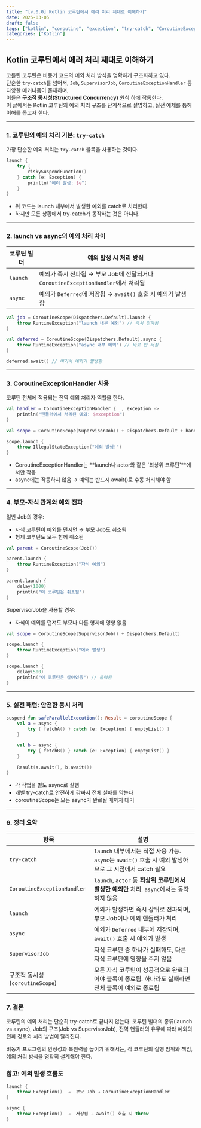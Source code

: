 ```yaml
---
title: "[v.0.0] Kotlin 코루틴에서 에러 처리 제대로 이해하기"
date: 2025-03-05
draft: false
tags: ["kotlin", "coroutine", "exception", "try-catch", "CoroutineExceptionHandler"]
categories: ["Kotlin"]
---
```


## Kotlin 코루틴에서 에러 처리 제대로 이해하기

코틀린 코루틴은 비동기 코드의 예외 처리 방식을 명확하게 구조화하고 있다.  
단순한 `try-catch`를 넘어서, `Job`, `SupervisorJob`, `CoroutineExceptionHandler` 등 다양한 메커니즘이 존재하며,  
이들은 **구조적 동시성(Structured Concurrency)** 원칙 하에 작동한다.  
이 글에서는 Kotlin 코루틴의 예외 처리 구조를 단계적으로 설명하고, 실전 예제를 통해 이해를 돕고자 한다.

---

### 1. 코루틴의 예외 처리 기본: `try-catch`

가장 단순한 예외 처리는 `try-catch` 블록을 사용하는 것이다.

```kotlin
launch {
    try {
        riskySuspendFunction()
    } catch (e: Exception) {
        println("에러 발생: $e")
    }
}
```

- 위 코드는 launch 내부에서 발생한 예외를 catch로 처리한다.
- 하지만 모든 상황에서 try-catch가 동작하는 것은 아니다.

---

### 2. launch vs async의 예외 처리 차이

| 코루틴 빌더 | 예외 발생 시 처리 방식 |
|--------------|------------------------|
| `launch` | 예외가 즉시 전파됨 → 부모 Job에 전달되거나 `CoroutineExceptionHandler`에서 처리됨 |
| `async` | 예외가 `Deferred`에 저장됨 → `await()` 호출 시 예외가 발생함 |

```kotlin
val job = CoroutineScope(Dispatchers.Default).launch {
    throw RuntimeException("launch 내부 예외") // 즉시 전파됨
}
```

```kotlin
val deferred = CoroutineScope(Dispatchers.Default).async {
    throw RuntimeException("async 내부 예외") // 바로 안 터짐
}

deferred.await() // 여기서 예외가 발생함
```

---

### 3. CoroutineExceptionHandler 사용

코루틴 전체에 적용되는 전역 예외 처리자 역할을 한다.

```kotlin
val handler = CoroutineExceptionHandler { _, exception ->
    println("핸들러에서 처리된 예외: $exception")
}

val scope = CoroutineScope(SupervisorJob() + Dispatchers.Default + handler)

scope.launch {
    throw IllegalStateException("예외 발생!")
}
```

- CoroutineExceptionHandler는 **launch나 actor와 같은 '최상위 코루틴'**에서만 작동
- async에는 작동하지 않음 → 예외는 반드시 await()로 수동 처리해야 함

---

### 4. 부모-자식 관계와 예외 전파
일반 Job의 경우:
- 자식 코루틴이 예외를 던지면 → 부모 Job도 취소됨
- 형제 코루틴도 모두 함께 취소됨


```kotlin
val parent = CoroutineScope(Job())

parent.launch {
    throw RuntimeException("자식 예외")
}

parent.launch {
    delay(1000)
    println("이 코루틴은 취소됨")
}
```

SupervisorJob을 사용할 경우:
- 자식이 예외를 던져도 부모나 다른 형제에 영향 없음
  

```kotlin
val scope = CoroutineScope(SupervisorJob() + Dispatchers.Default)

scope.launch {
    throw RuntimeException("에러 발생")
}

scope.launch {
    delay(500)
    println("이 코루틴은 살아있음") // 출력됨
}
```

---

### 5. 실전 패턴: 안전한 동시 처리

```kotlin
suspend fun safeParallelExecution(): Result = coroutineScope {
    val a = async {
        try { fetchA() } catch (e: Exception) { emptyList() }
    }

    val b = async {
        try { fetchB() } catch (e: Exception) { emptyList() }
    }

    Result(a.await(), b.await())
}
```

- 각 작업을 별도 async로 실행
- 개별 try-catch로 안전하게 감싸서 전체 실패를 막는다
- coroutineScope는 모든 async가 완료될 때까지 대기

---

### 6. 정리 요약

| 항목 | 설명 |
|------|------|
| `try-catch` | `launch` 내부에서는 직접 사용 가능. `async`는 `await()` 호출 시 예외 발생하므로 그 시점에서 catch 필요 |
| `CoroutineExceptionHandler` | `launch`, `actor` 등 **최상위 코루틴에서 발생한 예외만** 처리. `async`에서는 동작하지 않음 |
| `launch` | 예외가 발생하면 즉시 상위로 전파되며, 부모 Job이나 예외 핸들러가 처리 |
| `async` | 예외가 `Deferred` 내부에 저장되며, `await()` 호출 시 예외가 발생 |
| `SupervisorJob` | 자식 코루틴 중 하나가 실패해도, 다른 자식 코루틴에 영향을 주지 않음 |
| 구조적 동시성 (`coroutineScope`) | 모든 자식 코루틴이 성공적으로 완료되어야 블록이 종료됨. 하나라도 실패하면 전체 블록이 예외로 종료됨 |


### 7. 결론
코루틴의 예외 처리는 단순히 try-catch로 끝나지 않는다.
코루틴 빌더의 종류(launch vs async), Job의 구조(Job vs SupervisorJob), 전역 핸들러의 유무에 따라
예외의 전파 경로와 처리 방법이 달라진다.

비동기 프로그램의 안정성과 복원력을 높이기 위해서는,
각 코루틴의 실행 범위와 책임, 예외 처리 방식을 명확히 설계해야 한다.


### 참고: 예외 발생 흐름도

```kotlin
launch {
    throw Exception()  →  부모 Job → CoroutineExceptionHandler
}

async {
    throw Exception()  →  저장됨 → await() 호출 시 throw
}
```

